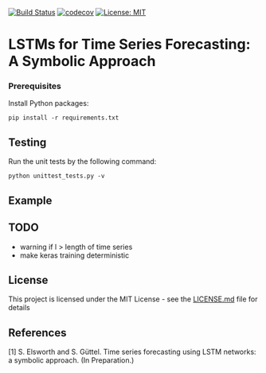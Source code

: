 [![Build Status](https://travis-ci.com/nla-group/ABBA-LSTMs.svg?branch=master)](https://travis-ci.com/nla-group/ABBA-LSTMs)
[![codecov](https://codecov.io/gh/nla-group/ABBA-LSTMs/branch/master/graph/badge.svg)](https://codecov.io/gh/nla-group/ABBA-LSTMs)
[![License: MIT](https://img.shields.io/badge/License-MIT-yellow.svg)](https://opensource.org/licenses/MIT)

# LSTMs for Time Series Forecasting: A Symbolic Approach

### Prerequisites
Install Python packages:
```
pip install -r requirements.txt
```

## Testing
Run the unit tests by the following command:
```
python unittest_tests.py -v
```

## Example

## TODO
- warning if l > length of time series
- make keras training deterministic

## License
This project is licensed under the MIT License - see the [LICENSE.md](LICENSE.md)
file for details

## References
[1] S. Elsworth and S. Güttel. Time series forecasting using LSTM networks: a symbolic
    approach. (In Preparation.)
